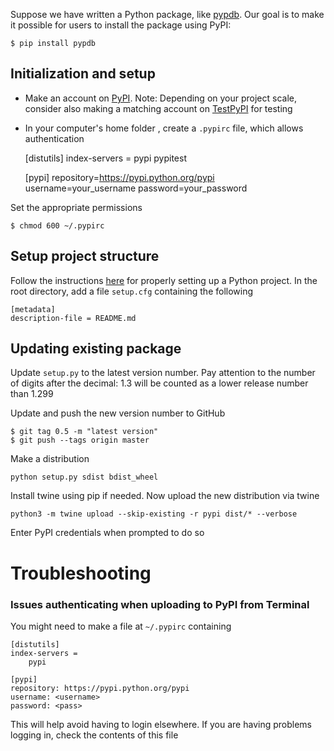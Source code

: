 Suppose we have written a Python package, like [pypdb](). Our goal is to make it possible for users to install the package using PyPI:

	$ pip install pypdb

## Initialization and setup

+ Make an account on [PyPI](https://pypi.org/account/register/). Note: Depending on your project scale, consider also making a matching account on [TestPyPI](https://test.pypi.org/account/register/) for testing
+ In your computer's home folder , create a `.pypirc` file, which allows authentication

	[distutils]
	index-servers =
	  pypi
	  pypitest

	[pypi]
	repository=https://pypi.python.org/pypi
	username=your_username
	password=your_password

Set the appropriate permissions

	$ chmod 600 ~/.pypirc

## Setup project structure

Follow the instructions [here](howto_python_project.md) for properly setting up a Python project. In the root directory, add a file `setup.cfg` containing the following

	[metadata]
	description-file = README.md


## Updating existing package

Update `setup.py` to the latest version number. Pay attention to the number of digits after the decimal: 1.3 will be counted as a lower release number than 1.299

Update and push the new version number to GitHub

    $ git tag 0.5 -m "latest version"
    $ git push --tags origin master

Make a distribution

	python setup.py sdist bdist_wheel

Install twine using pip if needed. Now upload the new distribution via twine

	python3 -m twine upload --skip-existing -r pypi dist/* --verbose

Enter PyPI credentials when prompted to do so

# Troubleshooting


### Issues authenticating when uploading to PyPI from Terminal

You might need to make a file at `~/.pypirc` containing

	[distutils]
	index-servers =
	    pypi

	[pypi]
	repository: https://pypi.python.org/pypi
	username: <username>
	password: <pass>

This will help avoid having to login elsewhere. If you are having problems logging in, check the contents of this file